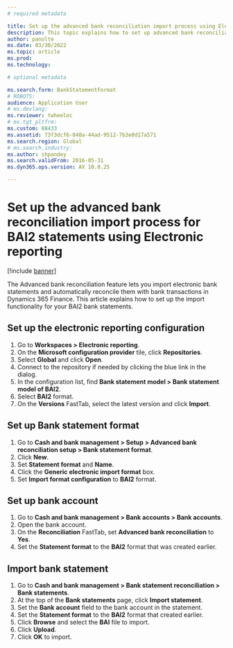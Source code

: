 ```yaml
---
# required metadata

title: Set up the advanced bank reconciliation import process using Electronic reporting.
description: This topic explains how to set up advanced bank reconciliation import process for BAI2 statements using Electronic reporting.
author: panolte
ms.date: 03/30/2022
ms.topic: article
ms.prod: 
ms.technology: 

# optional metadata

ms.search.form: BankStatementFormat
# ROBOTS: 
audience: Application User
# ms.devlang: 
ms.reviewer: twheeloc
# ms.tgt_pltfrm: 
ms.custom: 88433
ms.assetid: 73f3dcf6-040a-44ad-9512-7b3e0d17a571
ms.search.region: Global
# ms.search.industry: 
ms.author: shpandey
ms.search.validFrom: 2016-05-31
ms.dyn365.ops.version: AX 10.0.25

---
```

# Set up the advanced bank reconciliation import process for BAI2 statements using Electronic reporting

[!include [banner](../includes/banner.md)]

The Advanced bank reconciliation feature lets you import electronic bank statements and automatically reconcile them with bank transactions in Dynamics 365 Finance. 
This article explains how to set up the import functionality for your BAI2 bank statements.

## Set up the electronic reporting configuration
1. Go to **Workspaces > Electronic reporting**.
2. On the **Microsoft configuration provider** tile, click **Repositories**.
3. Select **Global** and click **Open**.
4. Connect to the repository if needed by clicking the blue link in the dialog.
5. In the configuration list, find **Bank statement model > Bank statement model of BAI2**.
6. Select **BAI2** format.
7. On the **Versions** FastTab, select the latest version and click **Import**.

## Set up Bank statement format
1. Go to **Cash and bank management > Setup > Advanced bank reconciliation setup > Bank statement format**.
2. Click **New**.
3. Set **Statement format** and **Name**.
4. Click the **Generic electronic import format** box.
5. Set **Import format configuration** to **BAI2** format.

## Set up bank account
1. Go to **Cash and bank management > Bank accounts > Bank accounts**.
2. Open the bank account.
3. On the **Reconciliation** FastTab, set **Advanced bank reconciliation** to **Yes**.
4. Set the **Statement format** to the **BAI2** format that was created earlier.

## Import bank statement
1. Go to **Cash and bank management > Bank statement reconciliation > Bank statements**.
2. At the top of the **Bank statements** page, click **Import statement**.
3. Set the **Bank account** field to the bank account in the statement.
4. Set the **Statement format** to the **BAI2** format that created earlier.
5. Click **Browse** and select the **BAI** file to import.
6. Click **Upload**.
7. Click **OK** to import.

